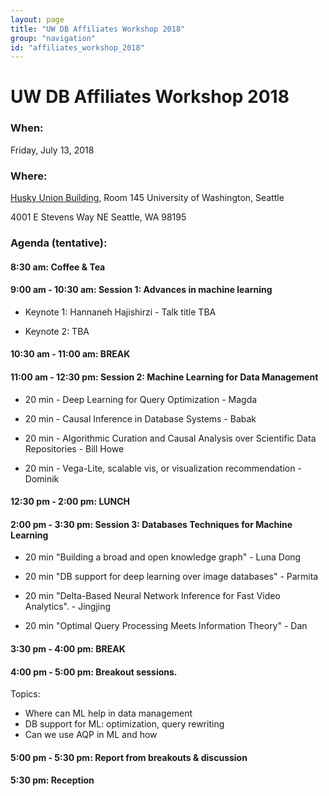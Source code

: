 ```yaml
---
layout: page
title: "UW DB Affiliates Workshop 2018"
group: "navigation"
id: "affiliates_workshop_2018"
---
```


# UW DB Affiliates Workshop 2018

### **When**:
Friday, July 13, 2018

### **Where**:
[Husky Union Building](https://uw.edu/maps/?hub), Room 145
University of Washington, Seattle

4001 E Stevens Way NE
Seattle, WA 98195

### **Agenda (tentative)**:


#### 8:30 am:  Coffee & Tea

#### 9:00 am - 10:30 am:  Session 1: Advances in machine learning
- Keynote 1: Hannaneh Hajishirzi  - Talk title TBA

- Keynote 2: TBA

#### 10:30 am - 11:00 am: BREAK

#### 11:00 am - 12:30 pm: Session 2: Machine Learning for Data Management
- 20 min - Deep Learning for Query Optimization - Magda

- 20 min - Causal Inference in Database Systems - Babak

- 20 min - Algorithmic Curation and Causal Analysis over Scientific Data Repositories - Bill Howe

- 20 min - Vega-Lite, scalable vis, or visualization recommendation - Dominik

#### 12:30 pm - 2:00 pm: LUNCH

#### 2:00 pm - 3:30 pm: Session 3: Databases Techniques for Machine Learning
- 20 min "Building a broad and open knowledge graph" - Luna Dong

- 20 min "DB support for deep learning over image databases" - Parmita

- 20 min "Delta-Based Neural Network Inference for Fast Video Analytics". - Jingjing

- 20 min "Optimal Query Processing Meets Information Theory" - Dan

#### 3:30 pm - 4:00 pm: BREAK

#### 4:00 pm - 5:00 pm: Breakout sessions.
Topics:
* Where can ML help in data management
* DB support for ML: optimization, query rewriting
* Can we use AQP in ML and how

#### 5:00 pm - 5:30 pm: Report from breakouts & discussion

#### 5:30 pm: Reception
